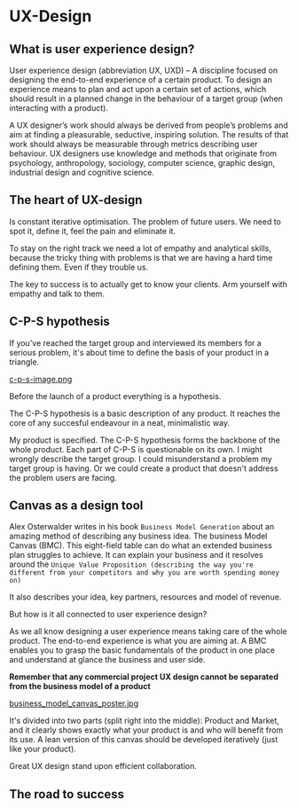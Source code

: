 # UX-Design


## What is user experience design?

User experience design (abbreviation UX, UXD) – A discipline focused on
designing the end-to-end experience of a certain product. To design an
experience means to plan and act upon a certain set of actions, which should
result in a planned change in the behaviour of a target group (when interacting
with a product).

A UX designer’s work should always be derived from people’s problems and aim at
finding a pleasurable, seductive, inspiring solution. The results of that work
should always be measurable through metrics describing user behaviour. UX
designers use knowledge and methods that originate from psychology,
anthropology, sociology, computer science, graphic design, industrial design and
cognitive science.

## The heart of UX-design

Is constant iterative optimisation. The problem of future users. We need to spot
it, define it, feel the pain and eliminate it.

To stay on the right track we need  a lot of empathy and analytical skills,
because the tricky thing with problems is that we are having a hard time 
defining them. Even if they trouble us.

The key to success is to actually get to know your clients. Arm yourself with
empathy and talk to them.

## C-P-S hypothesis

If you've reached the target group and interviewed its members for a serious
problem, it's about time to define the basis of your product in a triangle.

[c-p-s-image.png](c-p-s-image.png)

Before the launch of a product everything is a hypothesis.

The C-P-S hypothesis is a basic description of any product. It reaches the core
of any succesful endeavour in a neat, minimalistic way.

My product is specified. The C-P-S hypothesis forms the backbone of the whole
product.
Each part of C-P-S is questionable on its own. I might wrongly describe the
target group. I could misunderstand a problem my target group is having. Or we
could create a product that doesn't address the problem users are facing.

## Canvas as a design tool

Alex Osterwalder writes in his book `Business Model Generation`  about an
amazing method of describing any business idea. The business Model Canvas (BMC).
This eight-field table can do what an extended business plan struggles to
achieve. It can explain your business and it resolves around the `Unique Value
Proposition (describing the way you're different from your competitors and why
you are worth spending money on)`

It also describes your idea, key partners, resources and model of revenue.

But how is it all connected to user experience design?

As we all know designing a user experience means taking care of the whole
product. The end-to-end experience is what you are aiming at. A BMC enables you
to grasp the basic fundamentals of the product in one place and understand at
glance the business and user side.

**Remember that any commercial project UX design cannot be separated from the
business model of a product**

[business_model_canvas_poster.jpg](business_model_canvas_poster.jpg)

It's divided into two parts (split right into the middle): Product and Market,
and it clearly shows exactly what your product is and who will benefit from its
use. A lean version of this canvas should be developed iteratively (just like
your product).

Great UX design stand upon efficient collaboration.

## The road to success
